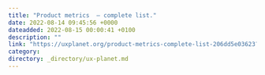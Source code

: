 ```yaml
---
title: "Product metrics  — complete list."
date: 2022-08-14 09:45:56 +0000
dateadded: 2022-08-15 00:00:41 +0100
description: ""
link: "https://uxplanet.org/product-metrics-complete-list-206dd5e03623?source=rss----819cc2aaeee0---4"
category:
directory: _directory/ux-planet.md
---
```

